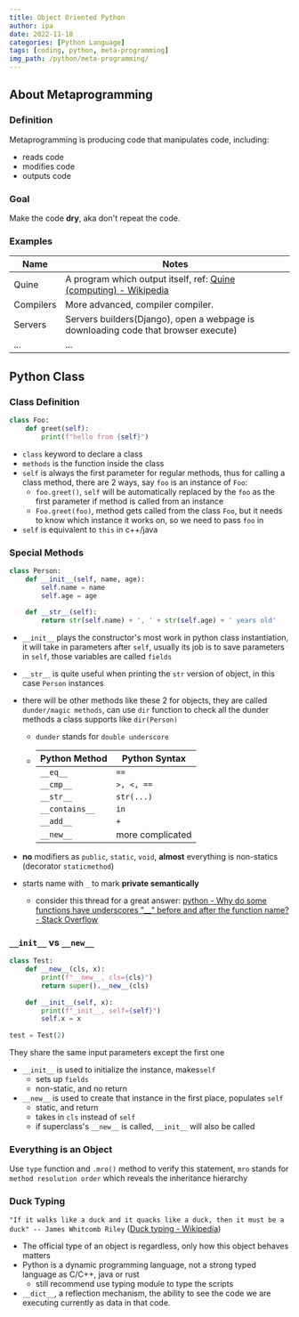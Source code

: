 ```yaml
---
title: Object Oriented Python
author: ipa
date: 2022-11-18
categories: [Python Language]
tags: [coding, python, meta-programming]
img_path: /python/meta-programming/
---
```


## About Metaprogramming

### Definition

Metaprogramming is producing code that manipulates code, including:
- reads code
- modifies code
- outputs code

### Goal

Make the code **dry**, aka don't repeat the code.

### Examples

| Name      | Notes                                                        |
| --------- | ------------------------------------------------------------ |
| Quine     | A program which output itself, ref: [Quine (computing) - Wikipedia](https://en.wikipedia.org/wiki/Quine_(computing)) |
| Compilers | More advanced, compiler compiler.                            |
| Servers   | Servers builders(Django), open a webpage is downloading code that browser execute) |
| ...       | ...                                                          |

## Python Class

### Class Definition

```python
class Foo:
    def greet(self):
        print(f"hello from {self}")
```

- `class` keyword to declare a class
- `methods` is the function inside the class
- `self` is always the first parameter for regular methods, thus for calling a class method, there are 2 ways, say `foo` is an instance of `Foo`:
  - `foo.greet()`, `self` will be automatically replaced by the `foo` as the first parameter if method is called from an instance
  - `Foo.greet(foo)`, method gets called from the class `Foo`, but it needs to know which instance it works on, so we need to pass `foo` in
- `self` is equivalent to `this` in c++/java

### Special Methods

```python
class Person:
    def __init__(self, name, age):
        self.name = name
        self.age = age
    
    def __str__(self):
        return str(self.name) + ', ' + str(self.age) + ' years old'
```

- `__init__` plays the constructor's most work in python class instantiation, it will take in parameters after `self`, usually its job is to save parameters in `self`, those variables are called `fields`

- `__str__` is quite useful when printing the `str` version of object, in this case `Person` instances

- there will be other methods like these 2 for objects, they are called `dunder/magic methods`, can use `dir` function to check all the dunder methods a class supports like `dir(Person)`

  - `dunder` stands for `double underscore`

  - | Python Method  | Python Syntax    |
    | -------------- | ---------------- |
    | `__eq__`       | `==`             |
    | `__cmp__`      | `>, <, ==`       |
    | `__str__`      | `str(...)`       |
    | `__contains__` | `in`             |
    | `__add__`      | `+`              |
    | `__new__`      | more complicated |

- **no** modifiers as `public`, `static`, `void`, **almost** everything is non-statics (decorator `staticmethod`)

- starts name with `_` to mark **private semantically** 

  - consider this thread for a great answer: [python - Why do some functions have underscores "__" before and after the function name? - Stack Overflow](https://stackoverflow.com/questions/8689964/why-do-some-functions-have-underscores-before-and-after-the-function-name/8689983#8689983)

### `__init__` vs `__new__`

```python
class Test:
    def __new__(cls, x):
        print(f"__new__, cls={cls}")
        return super().__new__(cls)
    
    def __init__(self, x):
        print(f"_init__, self={self}")
        self.x = x
        
test = Test(2)
```

They share the same input parameters except the first one

- `__init__` is used to initialize the instance, makes`self`
  - sets up `fields`
  - non-static, and no return
- `__new__` is used to create that instance in the first place, populates `self`
  - static, and return
  - takes in `cls` instead of `self`
  - if superclass's `__new__` is called, `__init__` will also be called

### Everything is an Object

Use `type` function and `.mro()` method to verify this statement, `mro` stands for `method resolution order` which reveals the inheritance hierarchy

### Duck Typing

`"If it walks like a duck and it quacks like a duck, then it must be a duck" -- James Whitcomb Riley` ([Duck typing - Wikipedia](https://en.wikipedia.org/wiki/Duck_typing))

- The official type of an object is regardless, only how this object behaves matters
- Python is a dynamic programming language, not a strong typed language as C/C++, java or rust
  - still recommend use typing module to type the scripts
- `__dict__`, a reflection mechanism, the ability to see the code we are executing currently as data in that code.

